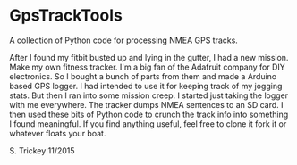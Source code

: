 # GpsTrackTools
A collection of Python code for processing NMEA GPS tracks.

After I found my fitbit busted up and lying in the gutter, I had a new mission. Make my own fitness tracker.
I'm a big fan of the Adafruit company for DIY electronics. So I bought a bunch of parts from them and made
a Arduino based GPS logger. I had intended to use it for keeping track of my jogging stats. But then I ran into
some mission creep. I started just taking the logger with me everywhere. The tracker dumps NMEA sentences to an
SD card. I then used these bits of Python code to crunch the track info into something I found meaningful. If 
you find anything useful, feel free to clone it fork it or whatever floats your boat.

S. Trickey 11/2015
